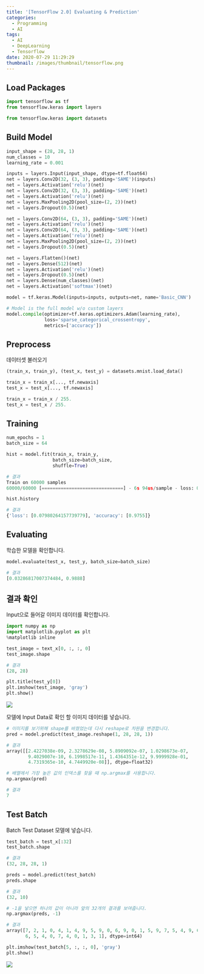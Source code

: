 ```yaml
---
title: '[TensorFlow 2.0] Evaluating & Prediction'
categories:
  - Programming
  - AI
tags:
  - AI
  - DeepLearning
  - Tensorflow
date: 2020-07-29 11:29:29
thumbnail: /images/thumbnail/tensorflow.png
---
```


## Load Packages

```python
import tensorflow as tf
from tensorflow.keras import layers

from tensorflow.keras import datasets
```

## Build Model

```python
input_shape = (28, 28, 1)
num_classes = 10
learning_rate = 0.001

inputs = layers.Input(input_shape, dtype=tf.float64)
net = layers.Conv2D(32, (3, 3), padding='SAME')(inputs)
net = layers.Activation('relu')(net)
net = layers.Conv2D(32, (3, 3), padding='SAME')(net)
net = layers.Activation('relu')(net)
net = layers.MaxPooling2D(pool_size=(2, 2))(net)
net = layers.Dropout(0.5)(net)

net = layers.Conv2D(64, (3, 3), padding='SAME')(net)
net = layers.Activation('relu')(net)
net = layers.Conv2D(64, (3, 3), padding='SAME')(net)
net = layers.Activation('relu')(net)
net = layers.MaxPooling2D(pool_size=(2, 2))(net)
net = layers.Dropout(0.5)(net)

net = layers.Flatten()(net)
net = layers.Dense(512)(net)
net = layers.Activation('relu')(net)
net = layers.Dropout(0.5)(net)
net = layers.Dense(num_classes)(net)
net = layers.Activation('softmax')(net)

model = tf.keras.Model(inputs=inputs, outputs=net, name='Basic_CNN')
```

```python
# Model is the full model w/o custom layers
model.compile(optimizer=tf.keras.optimizers.Adam(learning_rate),
              loss='sparse_categorical_crossentropy',
              metrics=['accuracy'])
```

## Preprocess

데이터셋 불러오기

```python
(train_x, train_y), (test_x, test_y) = datasets.mnist.load_data()

train_x = train_x[..., tf.newaxis]
test_x = test_x[..., tf.newaxis]

train_x = train_x / 255.
test_x = test_x / 255.
```

## Training

```python
num_epochs = 1
batch_size = 64

hist = model.fit(train_x, train_y,
                 batch_size=batch_size,
                 shuffle=True)

# 결과
Train on 60000 samples
60000/60000 [==============================] - 6s 94us/sample - loss: 0.0798 - accuracy: 0.9755
```

```python
hist.history

# 결과
{'loss': [0.07980264157739779], 'accuracy': [0.9755]}
```

## Evaluating

학습한 모델을 확인합니다.

```python
model.evaluate(test_x, test_y, batch_size=batch_size)

# 결과
[0.03286817007374484, 0.9888]
```

## 결과 확인

Input으로 들어갈 이미지 데이터를 확인합니다.

```python
import numpy as np
import matplotlib.pyplot as plt
%matplotlib inline

test_image = text_x[0, :, :, 0]
test_image.shape

# 결과
(28, 28)
```

```python
plt.title(test_y[0])
plt.imshow(test_image, 'gray')
plt.show()
```

![](/images/ai/dev/21.png)

모델에 Input Data로 확인 할 이미지 데이터를 넣습니다.

```python
# 이미지를 보기위해 shape를 바꿨었는데 다시 reshape로 차원을 변경합니다.
pred = model.predict(test_image.reshape(1, 28, 28, 1))

# 결과
array([[2.4227038e-09, 2.3278629e-08, 5.8909092e-07, 1.0298673e-07,
        9.4029007e-10, 6.1998517e-11, 1.4364351e-12, 9.9999928e-01,
        4.7319365e-10, 4.7449920e-08]], dtype=float32)
```

```python
# 배열에서 가장 높은 값의 인덱스를 찾을 때 np.argmax를 사용합니다.
np.argmax(pred)

# 결과
7
```

## Test Batch

Batch Test Dataset 모델에 넣습니다.

```python
test_batch = test_x[:32]
test_batch.shape

# 결과
(32, 28, 28, 1)
```

```python
preds = model.predict(test_batch)
preds.shape

# 결과
(32, 10)
```

```python
# -1을 넣으면 하나의 값이 아니라 앞의 32개의 결과를 보여줍니다.
np.argmax(preds, -1)

# 결과
array([7, 2, 1, 0, 4, 1, 4, 9, 5, 9, 0, 6, 9, 0, 1, 5, 9, 7, 5, 4, 9, 6,
       6, 5, 4, 0, 7, 4, 0, 1, 3, 1], dtype=int64)

plt.imshow(test_batch[5, :, :, 0], 'gray')
plt.show()
```

![](/images/ai/dev/22.png)
